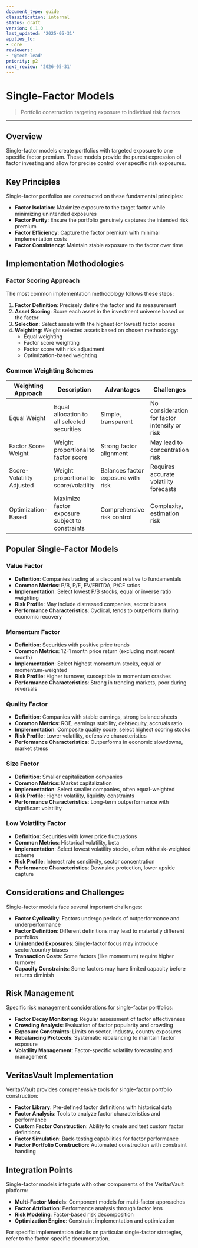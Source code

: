 ```yaml
---
document_type: guide
classification: internal
status: draft
version: 0.1.0
last_updated: '2025-05-31'
applies_to:
- Core
reviewers:
- '@tech-lead'
priority: p2
next_review: '2026-05-31'
---
```


# Single-Factor Models

> Portfolio construction targeting exposure to individual risk factors

---

## Overview

Single-factor models create portfolios with targeted exposure to one specific factor premium. These models provide the purest expression of factor investing and allow for precise control over specific risk exposures.

## Key Principles

Single-factor portfolios are constructed on these fundamental principles:

* **Factor Isolation**: Maximize exposure to the target factor while minimizing unintended exposures
* **Factor Purity**: Ensure the portfolio genuinely captures the intended risk premium
* **Factor Efficiency**: Capture the factor premium with minimal implementation costs
* **Factor Consistency**: Maintain stable exposure to the factor over time

## Implementation Methodologies

### Factor Scoring Approach

The most common implementation methodology follows these steps:

1. **Factor Definition**: Precisely define the factor and its measurement
2. **Asset Scoring**: Score each asset in the investment universe based on the factor
3. **Selection**: Select assets with the highest (or lowest) factor scores
4. **Weighting**: Weight selected assets based on chosen methodology:
   * Equal weighting
   * Factor score weighting
   * Factor score with risk adjustment
   * Optimization-based weighting

### Common Weighting Schemes

| Weighting Approach | Description | Advantages | Challenges |
|-------------------|-------------|------------|------------|
| Equal Weight | Equal allocation to all selected securities | Simple, transparent | No consideration for factor intensity or risk |
| Factor Score Weight | Weight proportional to factor score | Strong factor alignment | May lead to concentration risk |
| Score-Volatility Adjusted | Weight proportional to score/volatility | Balances factor exposure with risk | Requires accurate volatility forecasts |
| Optimization-Based | Maximize factor exposure subject to constraints | Comprehensive risk control | Complexity, estimation risk |

## Popular Single-Factor Models

### Value Factor

* **Definition**: Companies trading at a discount relative to fundamentals
* **Common Metrics**: P/B, P/E, EV/EBITDA, P/CF ratios
* **Implementation**: Select lowest P/B stocks, equal or inverse ratio weighting
* **Risk Profile**: May include distressed companies, sector biases
* **Performance Characteristics**: Cyclical, tends to outperform during economic recovery

### Momentum Factor

* **Definition**: Securities with positive price trends
* **Common Metrics**: 12-1 month price return (excluding most recent month)
* **Implementation**: Select highest momentum stocks, equal or momentum-weighted
* **Risk Profile**: Higher turnover, susceptible to momentum crashes
* **Performance Characteristics**: Strong in trending markets, poor during reversals

### Quality Factor

* **Definition**: Companies with stable earnings, strong balance sheets
* **Common Metrics**: ROE, earnings stability, debt/equity, accruals ratio
* **Implementation**: Composite quality score, select highest scoring stocks
* **Risk Profile**: Lower volatility, defensive characteristics
* **Performance Characteristics**: Outperforms in economic slowdowns, market stress

### Size Factor

* **Definition**: Smaller capitalization companies
* **Common Metrics**: Market capitalization
* **Implementation**: Select smaller companies, often equal-weighted
* **Risk Profile**: Higher volatility, liquidity constraints
* **Performance Characteristics**: Long-term outperformance with significant volatility

### Low Volatility Factor

* **Definition**: Securities with lower price fluctuations
* **Common Metrics**: Historical volatility, beta
* **Implementation**: Select lowest volatility stocks, often with risk-weighted scheme
* **Risk Profile**: Interest rate sensitivity, sector concentration
* **Performance Characteristics**: Downside protection, lower upside capture

## Considerations and Challenges

Single-factor models face several important challenges:

* **Factor Cyclicality**: Factors undergo periods of outperformance and underperformance
* **Factor Definition**: Different definitions may lead to materially different portfolios
* **Unintended Exposures**: Single-factor focus may introduce sector/country biases
* **Transaction Costs**: Some factors (like momentum) require higher turnover
* **Capacity Constraints**: Some factors may have limited capacity before returns diminish

## Risk Management

Specific risk management considerations for single-factor portfolios:

* **Factor Decay Monitoring**: Regular assessment of factor effectiveness
* **Crowding Analysis**: Evaluation of factor popularity and crowding
* **Exposure Constraints**: Limits on sector, industry, country exposures
* **Rebalancing Protocols**: Systematic rebalancing to maintain factor exposure
* **Volatility Management**: Factor-specific volatility forecasting and management

## VeritasVault Implementation

VeritasVault provides comprehensive tools for single-factor portfolio construction:

* **Factor Library**: Pre-defined factor definitions with historical data
* **Factor Analysis**: Tools to analyze factor characteristics and performance
* **Custom Factor Construction**: Ability to create and test custom factor definitions
* **Factor Simulation**: Back-testing capabilities for factor performance
* **Factor Portfolio Construction**: Automated construction with constraint handling

## Integration Points

Single-factor models integrate with other components of the VeritasVault platform:

* **Multi-Factor Models**: Component models for multi-factor approaches
* **Factor Attribution**: Performance analysis through factor lens
* **Risk Modeling**: Factor-based risk decomposition
* **Optimization Engine**: Constraint implementation and optimization

For specific implementation details on particular single-factor strategies, refer to the factor-specific documentation.